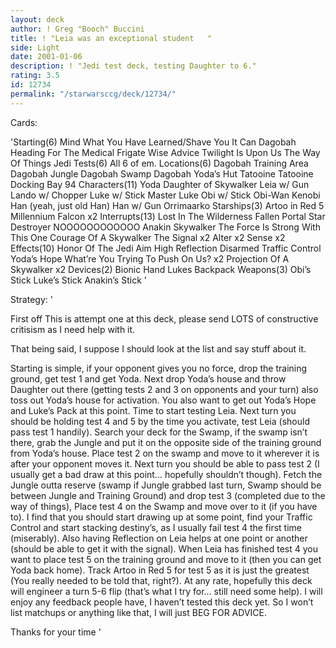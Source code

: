 ```yaml
---
layout: deck
author: ! Greg "Booch" Buccini
title: ! "Leia was an exceptional student   "
side: Light
date: 2001-01-06
description: ! "Jedi test deck, testing Daughter to 6."
rating: 3.5
id: 12734
permalink: "/starwarsccg/deck/12734/"
---
```

Cards: 

'Starting(6)
Mind What You Have Learned/Shave You It Can
Dagobah
Heading For The Medical Frigate
Wise Advice
Twilight Is Upon Us
The Way Of Things
Jedi Tests(6)
All 6 of em.
Locations(6)
Dagobah Training Area
Dagobah Jungle
Dagobah Swamp
Dagobah Yoda’s Hut
Tatooine
Tatooine Docking Bay 94
Characters(11)
Yoda
Daughter of Skywalker
Leia w/ Gun
Lando w/ Chopper
Luke w/ Stick
Master Luke
Obi w/ Stick
Obi-Wan Kenobi
Han (yeah, just old Han)
Han w/ Gun
Orrimaarko
Starships(3)
Artoo in Red 5
Millennium Falcon x2
Interrupts(13)
Lost In The Wilderness
Fallen Portal
Star Destroyer
NOOOOOOOOOOOO
Anakin Skywalker
The Force Is Strong With This One
Courage Of A Skywalker
The Signal x2
Alter x2
Sense x2
Effects(10)
Honor Of The Jedi
Aim High
Reflection
Disarmed
Traffic Control
Yoda’s Hope
What’re You Trying To Push On Us? x2
Projection Of A Skywalker x2
Devices(2)
Bionic Hand
Lukes Backpack
Weapons(3)
Obi’s Stick
Luke’s Stick
Anakin’s Stick
'

Strategy: '

First off This is attempt one at this deck, please send LOTS of constructive critisism as I need help with it.

That being said, I suppose I should look at the list and say stuff about it.

Starting is simple, if your opponent gives you no force, drop the training ground, get test 1 and get Yoda.  Next drop Yoda’s house and throw Daughter out there (getting tests 2 and 3 on opponents and your turn) also toss out Yoda’s house for activation.  You also want to get out Yoda’s Hope and Luke’s Pack at this point.  Time to start testing Leia.
Next turn you should be holding test 4 and 5 by the time you activate, test Leia (should pass test 1 handily).	Search your deck for the Swamp, if the swamp isn’t there, grab the Jungle and put it on the opposite side of the training ground from Yoda’s house.  Place test 2 on the swamp and move to it wherever it is after your opponent moves it.
Next turn you should be able to pass test 2 (I usually get a bad draw at this point... hopefully shouldn’t though).  Fetch the Jungle outta reserve (swamp if Jungle grabbed last turn, Swamp should be between Jungle and Training Ground) and drop test 3 (completed due to the way of things), Place test 4 on the Swamp and move over to it (if you have to).
I find that you should start drawing up at some point, find your Traffic Control and start stacking destiny’s, as I usually fail test 4 the first time (miserably).  Also having Reflection on Leia helps at one point or another (should be able to get it with the signal).  When Leia has finished test 4 you want to place test 5 on the training ground and move to it (then you can get Yoda back home).  Track Artoo in Red 5 for test 5 as it is just the greatest (You really needed to be told that, right?).  At any rate, hopefully this deck will engineer a turn 5-6 flip (that’s what I try for... still need some help).  I will enjoy any feedback people have, I haven’t tested this deck yet.  So I won’t list matchups or anything like that, I will just BEG FOR ADVICE.

Thanks for your time '
